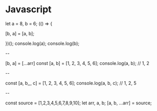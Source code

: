 # Javascript

let a = 8, b = 6;
(() => {

[b, a] = [a, b];

})();
console.log(a);
console.log(b);

--

[b, a] = [...arr]
const [a, b] = [1, 2, 3, 4, 5, 6];
console.log(a, b); // 1, 2

--

const [a, b,,, c] = [1, 2, 3, 4, 5, 6];
console.log(a, b, c); // 1, 2, 5

--

const source = [1,2,3,4,5,6,7,8,9,10];
let arr, a, b;
[a, b, ...arr] = source;